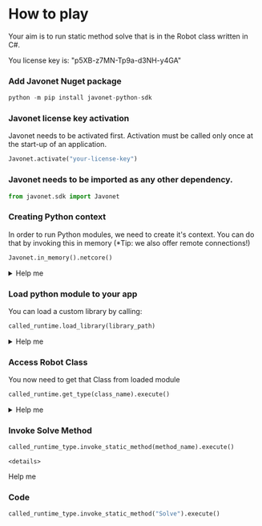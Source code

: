 # How to play

Your aim is to run static method solve that is in the Robot class written in C#.

You license key is: "p5XB-z7MN-Tp9a-d3NH-y4GA"

### Add Javonet Nuget package
```python
python -m pip install javonet-python-sdk
```

### Javonet license key activation
Javonet needs to be activated first. Activation must be called only once at the start-up of an application.

```python
Javonet.activate("your-license-key")
```

### Javonet needs to be imported as any other dependency.
```python
from javonet.sdk import Javonet
```

### Creating Python context
In order to run Python modules, we need to create it's context.
You can do that by invoking this in memory (*Tip: we also offer remote connections!)

```python
Javonet.in_memory().netcore()
```

<details>
  <summary>Help me</summary>
  
  ### Code
  ```python
  netcore_runtime = Javonet.in_memory().netcore()
  ```
</details>

### Load python module to your app
You can load a custom library by calling:
  ```python
  called_runtime.load_library(library_path)
  ```

<details>
  <summary>Help me</summary>
  
  ### Code
  ```python
  library_path = "./RobotConnector.dll"
  called_runtime.load_library(library_path)
  ```
</details>

### Access Robot Class
You now need to get that Class from loaded module
  ```python
  called_runtime.get_type(class_name).execute()
  ```
  <details>
  <summary>Help me</summary>
  
  ### Code
  ```python
  called_runtime_type = called_runtime.get_type("Robot").execute()
  ```
</details>

### Invoke Solve Method

  ```python
  called_runtime_type.invoke_static_method(method_name).execute()
  ```
    <details>
  <summary>Help me</summary>
  
  ### Code
  ```python
  called_runtime_type.invoke_static_method("Solve").execute()
  ```
</details>